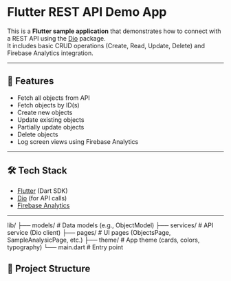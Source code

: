 # Flutter REST API Demo App

This is a **Flutter sample application** that demonstrates how to connect with a REST API using the [Dio](https://pub.dev/packages/dio) package.  
It includes basic CRUD operations (Create, Read, Update, Delete) and Firebase Analytics integration.

---

## 🚀 Features
- Fetch all objects from API
- Fetch objects by ID(s)
- Create new objects
- Update existing objects
- Partially update objects
- Delete objects
- Log screen views using Firebase Analytics

---

## 🛠️ Tech Stack
- [Flutter](https://flutter.dev/) (Dart SDK)
- [Dio](https://pub.dev/packages/dio) (for API calls)
- [Firebase Analytics](https://pub.dev/packages/firebase_analytics)

---
lib/
├── models/ # Data models (e.g., ObjectModel)
├── services/ # API service (Dio client)
├── pages/ # UI pages (ObjectsPage, SampleAnalysicPage, etc.)
├── theme/ # App theme (cards, colors, typography)
└── main.dart # Entry point
## 📂 Project Structure

